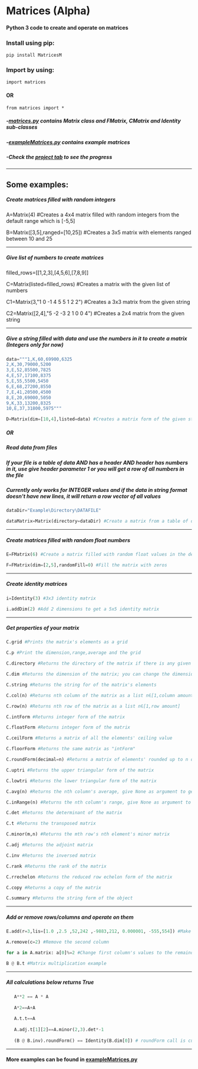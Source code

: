 # Matrices (Alpha)
#### Python 3 code to create and operate on matrices
   
### Install using pip:
   
   <code>pip install MatricesM</code>
   
### Import by using:
   <code>import matrices </code>
   #### OR
   <code>from matrices import *</code>
   ##### -<a href=https://github.com/semihM/Matrices/blob/master/matrices.py>matrices.py</a> contains Matrix class and FMatrix, CMatrix and Identity sub-classes
  
   ##### -<a href=https://github.com/semihM/Matrices/blob/master/exampleMatrices.py>exampleMatrices.py</a> contains example matrices
   
   ##### -Check the <a href="https://github.com/semihM/Matrices/projects">project tab</a> to see the progress
-------------- 
Some examples:
--------------
##### Create matrices filled with random integers 
A=Matrix(4) #Creates a 4x4 matrix filled with random integers from the default range which is [-5,5]

B=Matrix([3,5],ranged=[10,25]) #Creates a 3x5 matrix with elements ranged between 10 and 25

----------------------------------------
##### Give list of numbers to create matrices
filled_rows=[[1,2,3],[4,5,6],[7,8,9]]

C=Matrix(listed=filled_rows) #Creates a matrix with the given list of numbers

C1=Matrix(3,"1 0 -1 4 5 5 1 2 2") #Creates a 3x3 matrix from the given string

C2=Matrix([2,4],"5 -2 -3 2 1 0 0 4") #Creates a 2x4 matrix from the given string

----------------------------------------
##### Give a string filled with data and use the numbers in it to create a matrix (Integers only for now)
```python 
data="""1,K,60,69900,6325
2,K,30,79000,5200
3,E,52,85500,7825
4,E,57,17100,8375
5,E,55,5500,5450
6,E,68,27200,8550
7,E,41,20500,4500
8,E,20,69000,5050
9,K,33,13200,8325
10,E,37,31800,5975"""

D=Matrix(dim=[10,4],listed=data) #Creates a matrix form of the given string's *integers*, dimension is *required* as [dataAmount,features]
```
##### OR

##### Read data from files

##### If your file is a table of data AND has a header AND header has numbers in it, use give header parameter 1 or you will get a row of all numbers in the file

##### Currently only works for INTEGER values and if the data in string format doesn't have new lines, it will return a row vector of all values
```python 
dataDir="Example\Directory\DATAFILE"

dataMatrix=Matrix(directory=dataDir) #Create a matrix from a table of data
```
----------------------------------------
##### Create matrices filled with random float numbers
```python 
E=FMatrix(6) #Create a matrix filled with random float values in the default range

F=FMatrix(dim=[2,5],randomFill=0) #Fill the matrix with zeros
```
----------------------------------------
##### Create identity matrices
```python 
i=Identity(3) #3x3 identity matrix

i.addDim(2) #Add 2 dimensions to get a 5x5 identity matrix
``` 
----------------------------------------
##### Get properties of your matrix
```python 
C.grid #Prints the matrix's elements as a grid

C.p #Print the dimension,range,average and the grid

C.directory #Returns the directory of the matrix if there is any given

C.dim #Returns the dimension of the matrix; you can change the dimension, ex: [4,8] can be set to [1,32] where rows carry over as columns in order from left to right

C.string #Returns the string for of the matrix's elements

C.col(n) #Returns nth column of the matrix as a list n∈[1,column amount]

C.row(n) #Returns nth row of the matrix as a list n∈[1,row amount]

C.intForm #Returns integer form of the matrix

C.floatForm #Returns integer form of the matrix

C.ceilForm #Returns a matrix of all the elements' ceiling value

C.floorForm #Returns the same matrix as "intForm"

C.roundForm(decimal=n) #Returns a matrix of elements' rounded up to n decimal digits 

C.uptri #Returns the upper triangular form of the matrix

C.lowtri #Returns the lower triangular form of the matrix

C.avg(n) #Returns the nth column's average, give None as argument to get the all columns' averages

C.inRange(n) #Returns the nth column's range, give None as argument to get the all columns' ranges

C.det #Returns the determinant of the matrix

C.t #Returns the transposed matrix

C.minor(m,n) #Returns the mth row's nth element's minor matrix

C.adj #Returns the adjoint matrix

C.inv #Returns the inversed matrix

C.rank #Returns the rank of the matrix

C.rrechelon #Returns the reduced row echelon form of the matrix

C.copy #Returns a copy of the matrix

C.summary #Returns the string form of the object 
```

----------------------------------------

##### Add or remove rows/columns and operate on them
```python 
E.add(r=3,lis=[1.0 ,2.5 ,52,242 ,-9883,212, 0.000001, -555,554]) #Make the list given the 3rd row

A.remove(c=2) #Remove the second column 

for a in A.matrix: a[0]%=2 #Change first column's values to the remainder of division by 2 

B @ B.t #Matrix multiplication example
```
----------------------------------------


##### All calculations below returns True
```python 
   A**2 == A * A
   
   A*2==A+A
   
   A.t.t==A
   
   A.adj.t[1][2]==A.minor(2,3).det*-1
   
   (B @ B.inv).roundForm() == Identity(B.dim[0]) # roundForm call is currently required due to %0.001 error rate on calculations 
``` 
----------------------------------------

#### More examples can be found in <a href=https://github.com/semihM/Matrices/blob/master/exampleMatrices.py>exampleMatrices.py</a>
